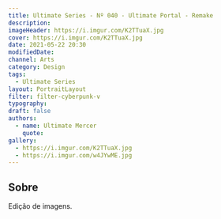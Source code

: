 ```yaml
---
title: Ultimate Series - Nº 040 - Ultimate Portal - Remake
description:
imageHeader: https://i.imgur.com/K2TTuaX.jpg
cover: https://i.imgur.com/K2TTuaX.jpg
date: 2021-05-22 20:30
modifiedDate:
channel: Arts
category: Design
tags:
  - Ultimate Series
layout: PortraitLayout
filter: filter-cyberpunk-v
typography:
draft: false
authors:
  - name: Ultimate Mercer
    quote:
gallery:
  - https://i.imgur.com/K2TTuaX.jpg
  - https://i.imgur.com/w4JYwME.jpg
---
```


## Sobre

Edição de imagens.
